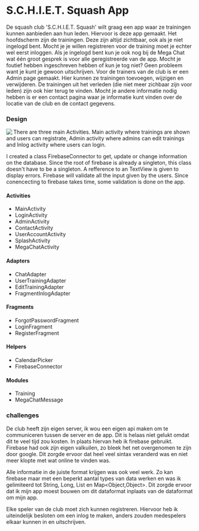 # S.C.H.I.E.T. Squash App

De squash club 'S.C.H.I.E.T. Squash' wilt graag een app waar ze trainingen kunnen aanbieden aan hun leden. Hiervoor is deze app gemaakt.
Het hoofdscherm zijn de trainingen. Deze zijn altijd zichtbaar, ook als je niet ingelogd bent. Mocht je je willen registreren voor de training moet je echter wel eerst inloggen. Als je ingelogd bent kun je ook nog bij de Mega Chat wat één groot gesprek is voor alle geregistreerde van de app. Mocht je foutief hebben ingeschreven hebben of kun je tog niet? Geen probleem want je kunt je gewoon uitschrijven.
Voor de trainers van de club is er een Admin page gemaakt. Hier kunnen ze trainingen toevoegen, wijzigen en verwijderen. De trainingen uit het verleden (die niet meer zichbaar zijn voor leden) zijn ook hier terug te vinden.
Mocht je andere informatie nodig hebben is er een contact pagina waar je informatie kunt vinden over de locatie van de club en de contact gegevens.

### Design
<img src="https://github.com/stephankok/progproject/blob/master/doc/final%20images/flow_chart.png" align="left" >

There are three main Activities. Main activity where trainings are shown and users can registrate, Admin activity where admins can edit trainings and Inlog activity where users can login.

I created a class FirebaseConnector to get, update or change information on the database. Since the root of firebase is already a singleton, this class doesn't have to be a singleton. A refference to an TextView is given to display errors. Firebase will validate all the input given by the users. Since conencecting to firebase takes time, some validation is done on the app.

#### Activities
- MainActivity
- LoginActivity
- AdminActivity
- ContactActivity
- UserAccountActivity
- SplashActivity
- MegaChatActivity

#### Adapters
- ChatAdapter
- UserTrainingAdapter
- EditTrainingAdapter
- FragmentInlogAdapter

#### Fragments
- ForgotPasswordFragment
- LoginFragment
- RegisterFragment

#### Helpers
- CalendarPicker
- FirebaseConnector

#### Modules
- Training
- MegaChatMessage

### challenges
De club heeft zijn eigen server, ik wou een eigen api maken om te communiceren tussen de server en de app. Dit is helaas niet gelukt omdat dit te veel tijd zou kosten. In plaats hiervan heb ik firebase gebruikt. Firebase had ook zijn eigen valkuilen, zo bleek het net overgenomen te zijn door google. Dit zorgde ervoor dat heel veel sintax veranderd was en niet meer klopte met wat online te vinden was.

Alle informatie in de juiste format krijgen was ook veel werk. Zo kan firebase maar met een beperkt aantal types van data werken en was ik gelimiteerd tot String, Long, List<Object> en Map<Object,Object>. Dit zorgde ervoor dat ik mijn app moest bouwen om dit dataformat inplaats van de dataformat om mijn app.

Elke speler van de club moet zich kunnen registreren. Hiervoor heb ik uiteindelijk besloten om een inlog te maken, anders zouden medespelers elkaar kunnen in en uitschrijven.
